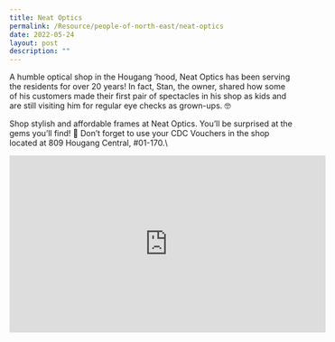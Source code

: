```yaml
---
title: Neat Optics
permalink: /Resource/people-of-north-east/neat-optics
date: 2022-05-24
layout: post
description: ""
---
```

A humble optical shop in the Hougang ‘hood, Neat Optics has been serving the residents for over 20 years! In fact, Stan, the owner, shared how some of his customers made their first pair of spectacles in his shop as kids and are still visiting him for regular eye checks as grown-ups. 🤓

Shop stylish and affordable frames at Neat Optics. You’ll be surprised at the gems you’ll find! 🤩 Don’t forget to use your CDC Vouchers in the shop located at 809 Hougang Central, #01-170.\

<iframe src="https://www.facebook.com/plugins/video.php?height=314&href=https%3A%2F%2Fwww.facebook.com%2FNECDC%2Fvideos%2F520030039802600%2F&show_text=false&width=560&t=0" width="560" height="314" style="border:none;overflow:hidden" scrolling="no" frameborder="0" allowfullscreen="true" allow="autoplay; clipboard-write; encrypted-media; picture-in-picture; web-share" allowFullScreen="true"></iframe>